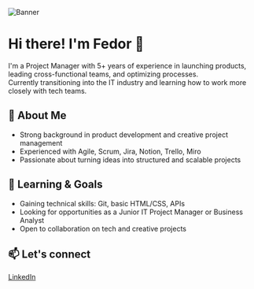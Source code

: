 ![Banner](./A_digital_illustration_features_a_stylized_represe.png)
# Hi there! I'm Fedor 👋

I'm a Project Manager with 5+ years of experience in launching products, leading cross-functional teams, and optimizing processes.  
Currently transitioning into the IT industry and learning how to work more closely with tech teams.

## 🚀 About Me
- Strong background in product development and creative project management  
- Experienced with Agile, Scrum, Jira, Notion, Trello, Miro  
- Passionate about turning ideas into structured and scalable projects

## 🧠 Learning & Goals
- Gaining technical skills: Git, basic HTML/CSS, APIs  
- Looking for opportunities as a Junior IT Project Manager or Business Analyst  
- Open to collaboration on tech and creative projects

## 📫 Let's connect
[LinkedIn](https://www.linkedin.com/in/fedorfadeev)
